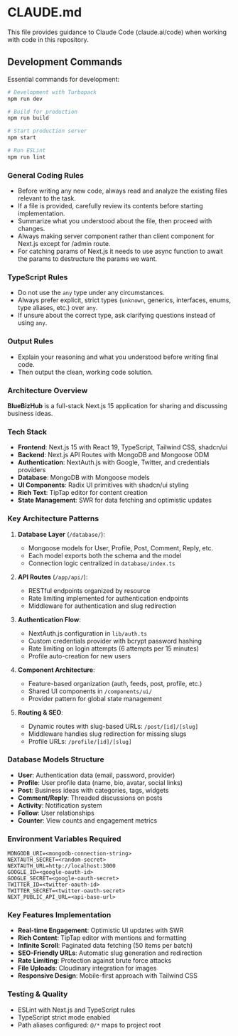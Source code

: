 # CLAUDE.md

This file provides guidance to Claude Code (claude.ai/code) when working with code in this repository.

## Development Commands

Essential commands for development:

```bash
# Development with Turbopack
npm run dev

# Build for production
npm run build

# Start production server
npm start

# Run ESLint
npm run lint
```

### General Coding Rules

- Before writing any new code, always read and analyze the existing files relevant to the task.
- If a file is provided, carefully review its contents before starting implementation.
- Summarize what you understood about the file, then proceed with changes.
- Always making server component rather than client component for Next.js except for /admin route.
- For catching params of Next.js it needs to use async function to await the params to destructure the params we want.

### TypeScript Rules

- Do not use the `any` type under any circumstances.
- Always prefer explicit, strict types (`unknown`, generics, interfaces, enums, type aliases, etc.) over `any`.
- If unsure about the correct type, ask clarifying questions instead of using `any`.

### Output Rules

- Explain your reasoning and what you understood before writing final code.
- Then output the clean, working code solution.

### Architecture Overview

**BlueBizHub** is a full-stack Next.js 15 application for sharing and discussing business ideas.

### Tech Stack

- **Frontend**: Next.js 15 with React 19, TypeScript, Tailwind CSS, shadcn/ui
- **Backend**: Next.js API Routes with MongoDB and Mongoose ODM
- **Authentication**: NextAuth.js with Google, Twitter, and credentials providers
- **Database**: MongoDB with Mongoose models
- **UI Components**: Radix UI primitives with shadcn/ui styling
- **Rich Text**: TipTap editor for content creation
- **State Management**: SWR for data fetching and optimistic updates

### Key Architecture Patterns

1. **Database Layer** (`/database/`):
    - Mongoose models for User, Profile, Post, Comment, Reply, etc.
    - Each model exports both the schema and the model
    - Connection logic centralized in `database/index.ts`

2. **API Routes** (`/app/api/`):
    - RESTful endpoints organized by resource
    - Rate limiting implemented for authentication endpoints
    - Middleware for authentication and slug redirection

3. **Authentication Flow**:
    - NextAuth.js configuration in `lib/auth.ts`
    - Custom credentials provider with bcrypt password hashing
    - Rate limiting on login attempts (6 attempts per 15 minutes)
    - Profile auto-creation for new users

4. **Component Architecture**:
    - Feature-based organization (auth, feeds, post, profile, etc.)
    - Shared UI components in `/components/ui/`
    - Provider pattern for global state management

5. **Routing & SEO**:
    - Dynamic routes with slug-based URLs: `/post/[id]/[slug]`
    - Middleware handles slug redirection for missing slugs
    - Profile URLs: `/profile/[id]/[slug]`

### Database Models Structure

- **User**: Authentication data (email, password, provider)
- **Profile**: User profile data (name, bio, avatar, social links)
- **Post**: Business ideas with categories, tags, widgets
- **Comment/Reply**: Threaded discussions on posts
- **Activity**: Notification system
- **Follow**: User relationships
- **Counter**: View counts and engagement metrics

### Environment Variables Required

```env
MONGODB_URI=<mongodb-connection-string>
NEXTAUTH_SECRET=<random-secret>
NEXTAUTH_URL=http://localhost:3000
GOOGLE_ID=<google-oauth-id>
GOOGLE_SECRET=<google-oauth-secret>
TWITTER_ID=<twitter-oauth-id>
TWITTER_SECRET=<twitter-oauth-secret>
NEXT_PUBLIC_API_URL=<api-base-url>
```

### Key Features Implementation

- **Real-time Engagement**: Optimistic UI updates with SWR
- **Rich Content**: TipTap editor with mentions and formatting
- **Infinite Scroll**: Paginated data fetching (50 items per batch)
- **SEO-Friendly URLs**: Automatic slug generation and redirection
- **Rate Limiting**: Protection against brute force attacks
- **File Uploads**: Cloudinary integration for images
- **Responsive Design**: Mobile-first approach with Tailwind CSS

### Testing & Quality

- ESLint with Next.js and TypeScript rules
- TypeScript strict mode enabled
- Path aliases configured: `@/*` maps to project root
